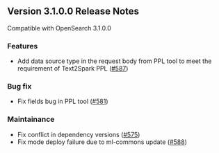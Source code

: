 ## Version 3.1.0.0 Release Notes

Compatible with OpenSearch 3.1.0.0

### Features
* Add data source type in the request body from PPL tool to meet the requirement of Text2Spark PPL ([#587](https://github.com/opensearch-project/skills/pull/587))

### Bug fix
* Fix fields bug in PPL tool ([#581](https://github.com/opensearch-project/skills/pull/581))

### Maintainance
* Fix conflict in dependency versions ([#575](https://github.com/opensearch-project/skills/pull/575))
* Fix mode deploy failure due to ml-commons update ([#588](https://github.com/opensearch-project/skills/pull/588))